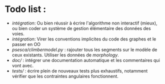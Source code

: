 Todo list :
===========

 * _intégration_: Ou bien réussir à écrire l'algorithme non interactif (mieux), ou bien coder un système de gestion élémentaire des données des voies.
 * _intégration_: Virer les conventions implicites du code des graphes et le passer en OO
 * _psesca/climbermodel.py_ : rajouter tous les segments sur le modèle de ceux existants. Utiliser les données de _morphology_.
 * _doc/_ : intégrer une documentation automatique et les commentaires qui vont avec.
 * _tests/_ : écrire plein de nouveaux tests plus exhaustifs, notamment vérifier que les contraintes angulaires fonctionnent.
